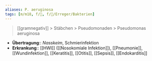 ```yaml
---
aliases: P. aeruginosa
tags: [m/m18, f/🦠, f/🦠/Erreger/Bakterien]
---
```

> [[gramnegativ]] > Stäbchen > Pseudomonaden > Pseudomonas aeruginosa
- **Übertragung**:: *Nasskeim*, Schmierinfektion
- **Erkrankung**:: [[HWI]] ([[Nosokomiale Infektion]]), [[Pneumonie]], [[Wundinfektion]], [[Keratitis]], [[Otitis]], [[Sepsis]], [[Endokarditis]]